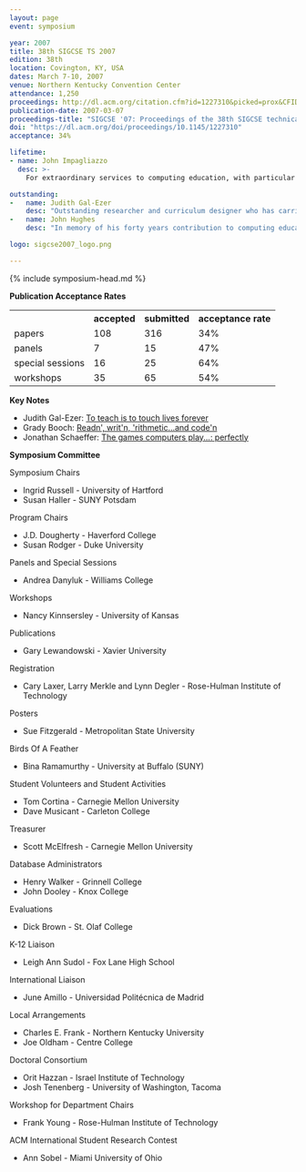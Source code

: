```yaml
---
layout: page
event: symposium

year: 2007
title: 38th SIGCSE TS 2007
edition: 38th
location: Covington, KY, USA
dates: March 7-10, 2007
venue: Northern Kentucky Convention Center
attendance: 1,250
proceedings: http://dl.acm.org/citation.cfm?id=1227310&picked=prox&CFID=49859842&CFTOKEN=46882798
publication-date: 2007-03-07
proceedings-title: "SIGCSE '07: Proceedings of the 38th SIGCSE technical symposium on Computer science education"
doi: "https://dl.acm.org/doi/proceedings/10.1145/1227310"
acceptance: 34%

lifetime:
- name: John Impagliazzo
  desc: >-
    For extraordinary services to computing education, with particular contributions to the SIGCSE Bulletin, to international conferences on computing history, to accreditation leadership, and to curricula development.

outstanding:
-   name: Judith Gal-Ezer
    desc: "Outstanding researcher and curriculum designer who has carried out pioneering work involving teaching the essence of computer science on both the high school and university levels."
-   name: John Hughes
    desc: "In memory of his forty years contribution to computing education, academic leadership and research in Australasia and internationally. He was an outstanding mentor of students and colleagues and a committed educator."

logo: sigcse2007_logo.png

---
```


{% include symposium-head.md %}

<!-- <img src="images/logos/sigcse2007_logo.png"> -->

**Publication Acceptance Rates**

 <table class="table table-hover table-sm"><tbody><tr><th> </th>
<th>accepted</th>
<th>submitted</th>
<th>acceptance rate</th>
</tr><tr><td>papers</td>
<td>108</td>
<td>316</td>
<td>34%</td>
</tr><tr><td>panels</td>
<td> 7</td>
<td> 15</td>
<td> 47%</td>
</tr><tr><td>special sessions</td>
<td> 16</td>
<td> 25</td>
<td> 64%</td>
</tr><tr><td>workshops</td>
<td> 35</td>
<td> 65</td>
<td> 54%</td>
</tr></tbody></table>

**Key Notes**

-   Judith Gal-Ezer: [To teach is to touch lives
    forever](http://dl.acm.org/citation.cfm?id=1227312&CFID=442642152&CFTOKEN=40656014)
-   Grady Booch: [Readn\', writ\'n, \'rithmetic\...and
    code\'n](http://dl.acm.org/citation.cfm?id=1227380&CFID=442642152&CFTOKEN=40656014)
-   Jonathan Schaeffer: [The games computers play\...:
    perfectly](http://dl.acm.org/citation.cfm?id=1227503&CFID=442642152&CFTOKEN=40656014)

**Symposium Committee**

Symposium Chairs

-   Ingrid Russell - University of Hartford
-   Susan Haller - SUNY Potsdam

Program Chairs

-   J.D. Dougherty - Haverford College
-   Susan Rodger - Duke University

Panels and Special Sessions

-   Andrea Danyluk - Williams College

Workshops

-   Nancy Kinnsersley - University of Kansas

Publications

-   Gary Lewandowski - Xavier University

Registration

-   Cary Laxer, Larry Merkle and Lynn Degler - Rose-Hulman Institute of
    Technology

Posters

-   Sue Fitzgerald - Metropolitan State University

Birds Of A Feather

-   Bina Ramamurthy - University at Buffalo (SUNY)

Student Volunteers and Student Activities

-   Tom Cortina - Carnegie Mellon University
-   Dave Musicant - Carleton College

Treasurer

-   Scott McElfresh - Carnegie Mellon University

Database Administrators

-   Henry Walker - Grinnell College
-   John Dooley - Knox College

Evaluations

-   Dick Brown - St. Olaf College

K-12 Liaison

-   Leigh Ann Sudol - Fox Lane High School

International Liaison

-   June Amillo - Universidad Politécnica de Madrid

Local Arrangements

-   Charles E. Frank - Northern Kentucky University
-   Joe Oldham - Centre College

Doctoral Consortium

-   Orit Hazzan - Israel Institute of Technology
-   Josh Tenenberg - University of Washington, Tacoma

Workshop for Department Chairs

-   Frank Young - Rose-Hulman Institute of Technology

ACM International Student Research Contest

-   Ann Sobel - Miami University of Ohio
